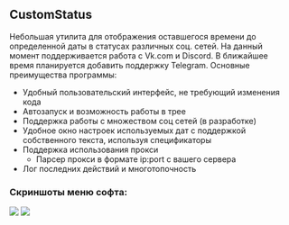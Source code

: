## CustomStatus
Небольшая утилита для отображения оставшегося времени до определенной даты в статусах различных соц. сетей. На данный момент поддерживается работа с Vk.com и Discord. В ближайшее время планируется добавить поддержку Telegram.
Основные преимущества программы:
- Удобный пользовательский интерфейс, не требующий изменения кода
- Автозапуск и возможность работы в трее
- Поддержка работы с множеством соц сетей (в разработке)
- Удобное окно настроек используемых дат с поддержкой собственного текста, используя спецификаторы
- Поддержка использования прокси
  - Парсер прокси в формате ip:port с вашего сервера
- Лог последних действий и многотопочность

### Скриншоты меню софта:
![](https://image.prntscr.com/image/uv_0LgpDQcu__nHoGprb2Q.png) ![](https://image.prntscr.com/image/ZVBuK1s0QtiKNbclIe9oxw.png)
